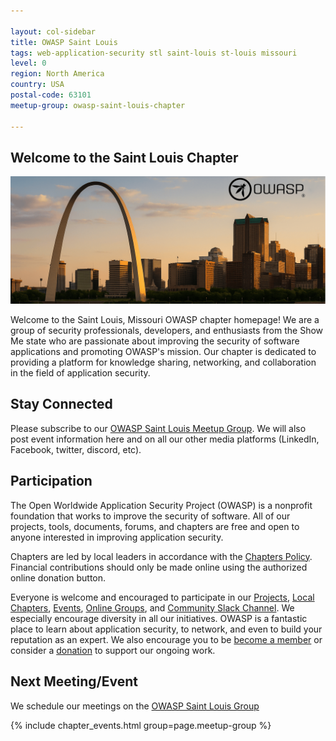 ```yaml
---

layout: col-sidebar
title: OWASP Saint Louis
tags: web-application-security stl saint-louis st-louis missouri
level: 0
region: North America
country: USA
postal-code: 63101
meetup-group: owasp-saint-louis-chapter

---
```


## Welcome to the Saint Louis Chapter

![OWASP STL](assets/images/st_louis_banner.png)

Welcome to the Saint Louis, Missouri OWASP chapter homepage! We are a group of security professionals, developers, and enthusiasts from the Show Me state who are passionate about improving the security of software applications and promoting OWASP's mission. Our chapter is dedicated to providing a platform for knowledge sharing, networking, and collaboration in the field of application security.

## Stay Connected

Please subscribe to our [OWASP Saint Louis Meetup Group](https://www.meetup.com/owasp-saint-louis-chapter/). We will also post event information here and on all our other media platforms (LinkedIn, Facebook, twitter, discord, etc).



## Participation
The Open Worldwide Application Security Project (OWASP) is a nonprofit foundation that works to improve the security of software. All of our projects, tools, documents, forums, and chapters are free and open to anyone interested in improving application security.

Chapters are led by local leaders in accordance with the [Chapters Policy](/www-policy/operational/chapters). Financial contributions should only be made online using the authorized online donation button.

Everyone is welcome and encouraged to participate in our [Projects](/projects/), [Local Chapters](/chapters/), [Events](/events/), [Online Groups](https://groups.google.com/a/owasp.com/), and [Community Slack Channel](https://owasp.slack.com/). We especially encourage diversity in all our initiatives. OWASP is a fantastic place to learn about application security, to network, and even to build your reputation as an expert. We also encourage you to be [become a member](/membership/) or consider a [donation](/donate/) to support our ongoing work.

## Next Meeting/Event

We schedule our meetings on the [OWASP Saint Louis Group](https://www.meetup.com/owasp-saint-louis-chapter/)

{% include chapter_events.html group=page.meetup-group %}
